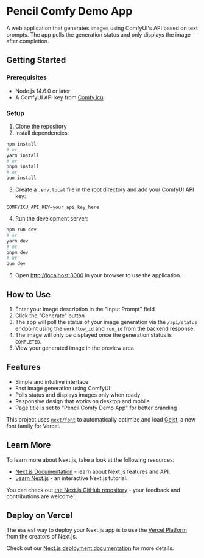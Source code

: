 # Pencil Comfy Demo App

A web application that generates images using ComfyUI's API based on text prompts. The app polls the generation status and only displays the image after completion.

## Getting Started

### Prerequisites

- Node.js 14.6.0 or later
- A ComfyUI API key from [Comfy.icu](https://comfy.icu/)

### Setup

1. Clone the repository
2. Install dependencies:

```bash
npm install
# or
yarn install
# or
pnpm install
# or
bun install
```

3. Create a `.env.local` file in the root directory and add your ComfyUI API key:

```env
COMFYICU_API_KEY=your_api_key_here
```

4. Run the development server:

```bash
npm run dev
# or
yarn dev
# or
pnpm dev
# or
bun dev
```

5. Open [http://localhost:3000](http://localhost:3000) in your browser to use the application.

## How to Use

1. Enter your image description in the "Input Prompt" field
2. Click the "Generate" button
3. The app will poll the status of your image generation via the `/api/status` endpoint using the `workflow_id` and `run_id` from the backend response.
4. The image will only be displayed once the generation status is `COMPLETED`.
5. View your generated image in the preview area

## Features

- Simple and intuitive interface
- Fast image generation using ComfyUI
- Polls status and displays images only when ready
- Responsive design that works on desktop and mobile
- Page title is set to "Pencil Comfy Demo App" for better branding

This project uses [`next/font`](https://nextjs.org/docs/app/building-your-application/optimizing/fonts) to automatically optimize and load [Geist](https://vercel.com/font), a new font family for Vercel.

## Learn More

To learn more about Next.js, take a look at the following resources:

- [Next.js Documentation](https://nextjs.org/docs) - learn about Next.js features and API.
- [Learn Next.js](https://nextjs.org/learn) - an interactive Next.js tutorial.

You can check out [the Next.js GitHub repository](https://github.com/vercel/next.js) - your feedback and contributions are welcome!

## Deploy on Vercel

The easiest way to deploy your Next.js app is to use the [Vercel Platform](https://vercel.com/new?utm_medium=default-template&filter=next.js&utm_source=create-next-app&utm_campaign=create-next-app-readme) from the creators of Next.js.

Check out our [Next.js deployment documentation](https://nextjs.org/docs/app/building-your-application/deploying) for more details.
